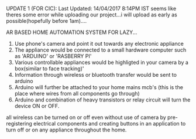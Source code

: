 UPDATE 1 (FOR CIC): Last Updated: 14/04/2017 8:14PM IST
seems like theres some error while uploading our project...i will upload as early as possible(hopefully before 1am)....




AR BASED HOME AUTOMATION SYSTEM FOR LAZY...
1) Use phone's camera and point it out towards any electronic appliance
2) The appliance would be connected to a small hardware computer such as 'ARDUINO' or 'RASBERRY PI'
3) Various controllable appliances would be highligted in your camera by a box(similar to face tracking)'
4) Information through wireless or bluetooth transfer would be sent to arduino
5) Arduino will further be attached to your home mains mcb's (this is the place where wires from all components go through)
6) Arduino and combination of heavy transistors or relay circuit will turn the device ON or OFF.

all wireless can be turned on or off even without use of camera by pre-registering electrical components and creating buttons in an application to turn off or on any appliance throughout the home.
